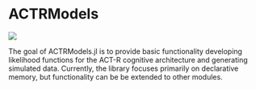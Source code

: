 # ACTRModels

[![](https://img.shields.io/badge/docs-latest-blue.svg)](https://itsdfish.github.io/ACTRModels.jl/dev/)

The goal of ACTRModels.jl is to provide basic functionality developing likelihood functions for the ACT-R cognitive architecture and generating simulated data. Currently, the library focuses primarily on declarative memory, but functionality can be be extended to other modules. 
